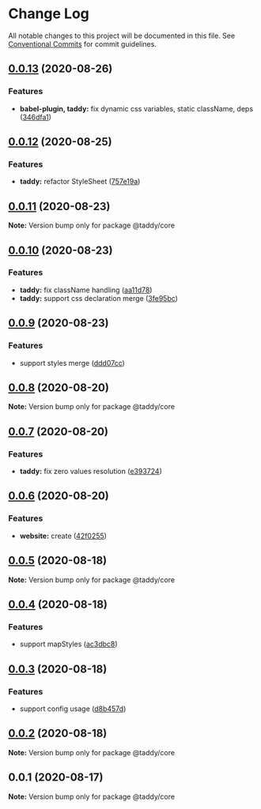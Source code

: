 # Change Log

All notable changes to this project will be documented in this file.
See [Conventional Commits](https://conventionalcommits.org) for commit guidelines.

## [0.0.13](https://github.com/lttb/taddy/compare/@taddy/core@0.0.12...@taddy/core@0.0.13) (2020-08-26)


### Features

* **babel-plugin, taddy:** fix dynamic css variables, static className, deps ([346dfa1](https://github.com/lttb/taddy/commit/346dfa1bdf13175d310729bfe4910829cba4502c))





## [0.0.12](https://github.com/lttb/taddy/compare/@taddy/core@0.0.11...@taddy/core@0.0.12) (2020-08-25)


### Features

* **taddy:** refactor StyleSheet ([757e19a](https://github.com/lttb/taddy/commit/757e19abae1a313402af8ca7951df07faf028ba1))





## [0.0.11](https://github.com/lttb/taddy/compare/@taddy/core@0.0.10...@taddy/core@0.0.11) (2020-08-23)

**Note:** Version bump only for package @taddy/core





## [0.0.10](https://github.com/lttb/taddy/compare/@taddy/core@0.0.9...@taddy/core@0.0.10) (2020-08-23)


### Features

* **taddy:** fix className handling ([aa11d78](https://github.com/lttb/taddy/commit/aa11d788a9bd2ce7c482bd9fa1a8e3e3f8eb5b6f))
* **taddy:** support css declaration merge ([3fe95bc](https://github.com/lttb/taddy/commit/3fe95bc9eda13175697086271f6e534eb8af3b14))





## [0.0.9](https://github.com/lttb/taddy/compare/@taddy/core@0.0.8...@taddy/core@0.0.9) (2020-08-23)


### Features

* support styles merge ([ddd07cc](https://github.com/lttb/taddy/commit/ddd07cc7180b666729bafb00f3fd30ff0c418b44))





## [0.0.8](https://github.com/lttb/taddy/compare/@taddy/core@0.0.7...@taddy/core@0.0.8) (2020-08-20)

**Note:** Version bump only for package @taddy/core





## [0.0.7](https://github.com/lttb/taddy/compare/@taddy/core@0.0.6...@taddy/core@0.0.7) (2020-08-20)


### Features

* **taddy:** fix zero values resolution ([e393724](https://github.com/lttb/taddy/commit/e3937248c2c81fa0a5156b57ffffde99dd653a45))





## [0.0.6](https://github.com/lttb/taddy/compare/@taddy/core@0.0.5...@taddy/core@0.0.6) (2020-08-20)


### Features

* **website:** create ([42f0255](https://github.com/lttb/taddy/commit/42f0255929860ae7527142cecbdb918da6935c0c))





## [0.0.5](https://github.com/lttb/taddy/compare/@taddy/core@0.0.4...@taddy/core@0.0.5) (2020-08-18)

**Note:** Version bump only for package @taddy/core





## [0.0.4](https://github.com/lttb/taddy/compare/@taddy/core@0.0.3...@taddy/core@0.0.4) (2020-08-18)


### Features

* support mapStyles ([ac3dbc8](https://github.com/lttb/taddy/commit/ac3dbc8ebc687130c9ac526ce68eb86bf281c29b))





## [0.0.3](https://github.com/lttb/taddy/compare/@taddy/core@0.0.2...@taddy/core@0.0.3) (2020-08-18)


### Features

* support config usage ([d8b457d](https://github.com/lttb/taddy/commit/d8b457de40f9d080ceb0df839df3c30151276b20))





## [0.0.2](https://github.com/lttb/taddy/compare/@taddy/core@0.0.1...@taddy/core@0.0.2) (2020-08-18)

**Note:** Version bump only for package @taddy/core





## 0.0.1 (2020-08-17)

**Note:** Version bump only for package @taddy/core
